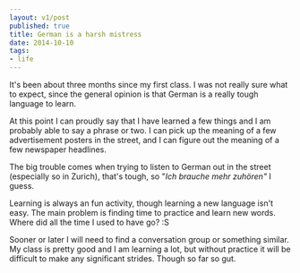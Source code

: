 ```yaml
---
layout: v1/post
published: true
title: German is a harsh mistress
date: 2014-10-10
tags:
- life
---
```

It's been about three months since my first class. I was not really sure what to expect, since the general opinion is that German is a really tough language to learn.

At this point I can proudly say that I have learned a few things and I am probably able to say a phrase or two. I can pick up the meaning of a few advertisement posters in the street, and I can figure out the meaning of a few newspaper headlines.

<!--more-->

The big trouble comes when trying to listen to German out in the street (especially so in Zurich), that's tough, so "<em>Ich brauche mehr zuh&ouml;ren"</em> I guess.

Learning is always an fun activity, though learning a new language isn't easy. The main problem is finding time to practice and learn new words. Where did all the time I used to have go? :S

Sooner or later I will need to find a conversation group or something similar. My class is pretty good and I am learning a lot, but without practice it will be difficult to make any significant strides. Though so far so gut.